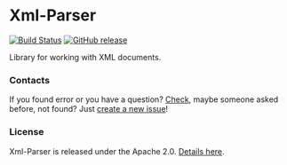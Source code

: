 # Xml-Parser
[![Build Status](https://travis-ci.org/sbtqa/xml-parser.svg?branch=master)](https://travis-ci.org/sbtqa/xml-parser) [![GitHub release](https://img.shields.io/github/release/sbtqa/xml-parser.svg?style=flat-square)](https://github.com/sbtqa/xml-parser/releases)

Library for working with XML documents. 

### Contacts
If you found error or you have a question? [Check](https://github.com/sbtqa/xml-parser/issues), maybe someone asked before, not found? Just [create a new issue](https://github.com/sbtqa/xml-parser/issues/new)!

### License 
Xml-Parser is released under the Apache 2.0. [Details here](https://github.com/sbtqa/xml-parser/blob/master/LICENSE).